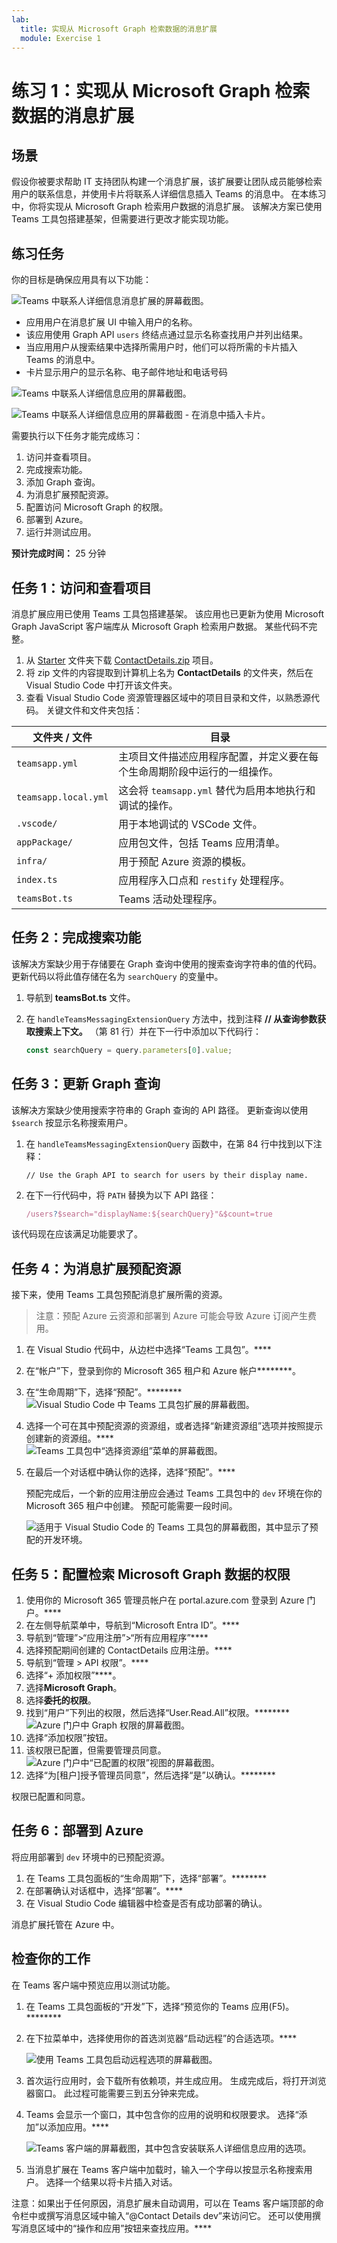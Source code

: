 ```yaml
---
lab:
  title: 实现从 Microsoft Graph 检索数据的消息扩展
  module: Exercise 1
---
```


# 练习 1：实现从 Microsoft Graph 检索数据的消息扩展

## 场景

假设你被要求帮助 IT 支持团队构建一个消息扩展，该扩展要让团队成员能够检索用户的联系信息，并使用卡片将联系人详细信息插入 Teams 的消息中。  在本练习中，你将实现从 Microsoft Graph 检索用户数据的消息扩展。  该解决方案已使用 Teams 工具包搭建基架，但需要进行更改才能实现功能。

## 练习任务

你的目标是确保应用具有以下功能：

![Teams 中联系人详细信息消息扩展的屏幕截图。](../../media/contact-details-demo1.png)

- 应用用户在消息扩展 UI 中输入用户的名称。
- 该应用使用 Graph API `users` 终结点通过显示名称查找用户并列出结果。
- 当应用用户从搜索结果中选择所需用户时，他们可以将所需的卡片插入 Teams 的消息中。
- 卡片显示用户的显示名称、电子邮件地址和电话号码

![Teams 中联系人详细信息应用的屏幕截图。](../../media/contact-details-demo2.png)

![Teams 中联系人详细信息应用的屏幕截图 - 在消息中插入卡片。](../../media/contact-details-demo3.png)

需要执行以下任务才能完成练习：

1. 访问并查看项目。
2. 完成搜索功能。
3. 添加 Graph 查询。
4. 为消息扩展预配资源。
5. 配置访问 Microsoft Graph 的权限。
6. 部署到 Azure。
7. 运行并测试应用。

**预计完成时间：** 25 分钟

## 任务 1：访问和查看项目

消息扩展应用已使用 Teams 工具包搭建基架。  该应用也已更新为使用 Microsoft Graph JavaScript 客户端库从 Microsoft Graph 检索用户数据。  某些代码不完整。

1. 从 [Starter](https://github.com/MicrosoftLearning/APL-4001-Build-collaborative-apps-for-Microsoft-Teams/tree/master/Allfiles/Labs/Starter) 文件夹下载 [ContactDetails.zip](https://github.com/MicrosoftLearning/APL-4001-Build-collaborative-apps-for-Microsoft-Teams/raw/master/Allfiles/Labs/Starter/ContactDetails.zip) 项目。
2. 将 zip 文件的内容提取到计算机上名为 **ContactDetails** 的文件夹，然后在 Visual Studio Code 中打开该文件夹。  
3. 查看 Visual Studio Code 资源管理器区域中的项目目录和文件，以熟悉源代码。  关键文件和文件夹包括：

| 文件夹 / 文件 | 目录 |
| --- | --- |
| `teamsapp.yml` | 主项目文件描述应用程序配置，并定义要在每个生命周期阶段中运行的一组操作。 |
| `teamsapp.local.yml` | 这会将 `teamsapp.yml` 替代为启用本地执行和调试的操作。 |
| `.vscode/` | 用于本地调试的 VSCode 文件。 |
| `appPackage/` | 应用包文件，包括 Teams 应用清单。 |
| `infra/` | 用于预配 Azure 资源的模板。 |
| `index.ts` | 应用程序入口点和 `restify` 处理程序。 |
| `teamsBot.ts` | Teams 活动处理程序。  |

## 任务 2：完成搜索功能

该解决方案缺少用于存储要在 Graph 查询中使用的搜索查询字符串的值的代码。  更新代码以将此值存储在名为 `searchQuery` 的变量中。

1. 导航到 **teamsBot.ts** 文件。
2. 在 `handleTeamsMessagingExtensionQuery` 方法中，找到注释 **// 从查询参数获取搜索上下文。** （第 81 行）并在下一行中添加以下代码行：

    ```JavaScript
    const searchQuery = query.parameters[0].value;
    ```

## 任务 3：更新 Graph 查询

该解决方案缺少使用搜索字符串的 Graph 查询的 API 路径。  更新查询以使用 `$search` 按显示名称搜索用户。

1. 在 `handleTeamsMessagingExtensionQuery` 函数中，在第 84 行中找到以下注释：

      `// Use the Graph API to search for users by their display name.`

2. 在下一行代码中，将 `PATH` 替换为以下 API 路径：

     ```TypeScript
     /users?$search="displayName:${searchQuery}"&$count=true
     ```

该代码现在应该满足功能要求了。

## 任务 4：为消息扩展预配资源

接下来，使用 Teams 工具包预配消息扩展所需的资源。

> 注意：预配 Azure 云资源和部署到 Azure 可能会导致 Azure 订阅产生费用。

1. 在 Visual Studio 代码中，从边栏中选择“Teams 工具包”。****
2. 在“帐户”下，登录到你的 Microsoft 365 租户和 Azure 帐户********。
3. 在“生命周期”下，选择“预配”。********
    ![Visual Studio Code 中 Teams 工具包扩展的屏幕截图。](../../media/toolkit-provision.png)
4. 选择一个可在其中预配资源的资源组，或者选择“新建资源组”选项并按照提示创建新的资源组。****  
    ![Teams 工具包中“选择资源组”菜单的屏幕截图。](../../media/new-resource-group.png)
5. 在最后一个对话框中确认你的选择，选择“预配”。****

    预配完成后，一个新的应用注册应会通过 Teams 工具包中的 `dev` 环境在你的 Microsoft 365 租户中创建。 预配可能需要一段时间。

    ![适用于 Visual Studio Code 的 Teams 工具包的屏幕截图，其中显示了预配的开发环境。](../../media/provisioned-resources-dev.png)

## 任务 5：配置检索 Microsoft Graph 数据的权限

1. 使用你的 Microsoft 365 管理员帐户在 portal.azure.com 登录到 Azure 门户。[](portal.azure.com)****
2. 在左侧导航菜单中，导航到“Microsoft Entra ID”。****
3. 导航到“管理”>“应用注册”>“所有应用程序”****
4. 选择预配期间创建的 ContactDetails 应用注册。****
5. 导航到“管理 > API 权限”。****
6. 选择“+ 添加权限”****。
7. 选择**Microsoft Graph**。
8. 选择**委托的权限**。
9. 找到“用户”下列出的权限，然后选择“User.Read.All”权限。********
    ![Azure 门户中 Graph 权限的屏幕截图。](../../media/user-permissions.png)
10. 选择“添加权限”按钮。
11. 该权限已配置，但需要管理员同意。
    ![Azure 门户中“已配置的权限”视图的屏幕截图。](../../media/configured-permissions-consent.png)
12. 选择“为[租户]授予管理员同意”，然后选择“是”以确认。********

权限已配置和同意。

## 任务 6：部署到 Azure

将应用部署到 `dev` 环境中的已预配资源。

1. 在 Teams 工具包面板的“生命周期”下，选择“部署”。********
2. 在部署确认对话框中，选择“部署”。****
3. 在 Visual Studio Code 编辑器中检查是否有成功部署的确认。

消息扩展托管在 Azure 中。

## 检查你的工作

在 Teams 客户端中预览应用以测试功能。

1. 在 Teams 工具包面板的“开发”下，选择“预览你的 Teams 应用(F5)。********
2. 在下拉菜单中，选择使用你的首选浏览器“启动远程”的合适选项。****

    ![使用 Teams 工具包启动远程选项的屏幕截图。](../../media/launch-remote.png)

3. 首次运行应用时，会下载所有依赖项，并生成应用。 生成完成后，将打开浏览器窗口。 此过程可能需要三到五分钟来完成。
4. Teams 会显示一个窗口，其中包含你的应用的说明和权限要求。  选择“添加”以添加应用。****

    ![Teams 客户端的屏幕截图，其中包含安装联系人详细信息应用的选项。](../../media/add-contact-details-app.png)

5. 当消息扩展在 Teams 客户端中加载时，输入一个字母以按显示名称搜索用户。  选择一个结果以将卡片插入对话。

注意：如果出于任何原因，消息扩展未自动调用，可以在 Teams 客户端顶部的命令栏中或撰写消息区域中输入“@Contact Details dev”来访问它。  还可以使用撰写消息区域中的“操作和应用”按钮来查找应用。****
